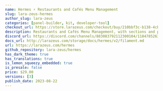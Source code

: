 ```yaml
---
name: Hermes ⚡️ Restaurants and Cafés Menu Management
slug: lara-zeus-hermes
author_slug: lara-zeus
categories: [panel-builder, kit, developer-tool]
checkout_url: https://store.larazeus.com/checkout/buy/210bbf3c-b138-4cbc-ad59-f9366cb64770?embed=1&media=0&logo=0&desc=0
description: Restaurants and Cafés Menu Management, with sections and prices
discord_url: https://discord.com/channels/883083792112300104/1184785263155748895
docs_url: http://larazeus.com/storage/docs/hermes/v2/filament.md
url: https://larazeus.com/hermes
github_repository: lara-zeus/hermes
has_dark_theme: true
has_translations: true
is_lemon_squeezy_embedded: true
is_presale: false
price: $29.00
versions: [3]
publish_date: 2023-08-22
---
```

